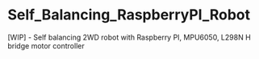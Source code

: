 # Self_Balancing_RaspberryPI_Robot
[WIP] - Self balancing 2WD robot with Raspberry PI, MPU6050, L298N H bridge motor controller 
